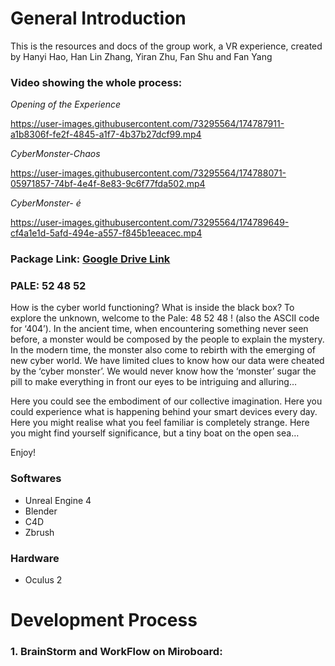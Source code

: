 # General Introduction
This is the resources and docs of the group work, a VR experience, created by Hanyi Hao, Han Lin Zhang, Yiran Zhu, Fan Shu and Fan Yang

### Video showing the whole process:
*Opening of the Experience*

https://user-images.githubusercontent.com/73295564/174787911-a1b8306f-fe2f-4845-a1f7-4b37b27dcf99.mp4

*CyberMonster-Chaos*

https://user-images.githubusercontent.com/73295564/174788071-05971857-74bf-4e4f-8e83-9c6f77fda502.mp4

*CyberMonster- é*

https://user-images.githubusercontent.com/73295564/174789649-cf4a1e1d-5afd-494e-a557-f845b1eeacec.mp4



### Package Link: [Google Drive Link](https://drive.google.com/drive/folders/17SGDDvv5EVOkFGkxXJokiD25qajJjRNQ?usp=sharing)

### PALE: 52 48 52

How is the cyber world functioning? What is inside the black box? To explore the unknown, welcome to the Pale: 48 52 48 ! (also the ASCII code for ‘404’).
In the ancient time, when encountering something never seen before, a monster would be composed by the people to explain the mystery. In the modern time, the monster also come to rebirth with the emerging of new cyber world. We have limited clues to know how our data were cheated by the ‘cyber monster’. We would never know how the ‘monster’ sugar the pill to make everything in front our eyes to be intriguing and alluring… 

Here you could see the embodiment of our collective imagination.
Here you could experience what is happening behind your smart devices every day.
Here you might realise what you feel familiar is completely strange.
Here you might find yourself significance, but a tiny boat on the open sea…

Enjoy!

### Softwares
- Unreal Engine 4
- Blender
- C4D
- Zbrush

### Hardware
- Oculus 2

# Development Process

### 1. BrainStorm and WorkFlow on Miroboard:
